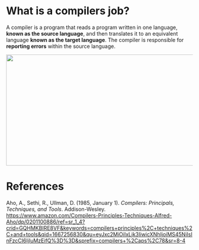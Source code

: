 # What is a compilers job? 

  A compiler is a program that reads a program written in one language, **known as the source language**, and then translates it to an equivalent language **known as the target language**. The compiler is responsible for **reporting errors** within the source language.  
  
<img width="600" height="300" src="https://user-images.githubusercontent.com/109105989/199131202-46ff332e-48eb-4f16-8efa-1944b9aebe93.png"/> 

  
# References 
Aho, A., Sethi, R., Ullman, D. (1985, January 1). *Compilers: Principals, Techniques, and Tools*. Addison-Wesley. <https://www.amazon.com/Compilers-Principles-Techniques-Alfred-Aho/dp/0201100886/ref=sr_1_4?crid=GQHMKBIRE8VF&keywords=compilers+principles%2C+techniques%2C+and+tools&qid=1667256830&qu=eyJxc2MiOiIxLjk3IiwicXNhIjoiMS45NiIsInFzcCI6IjIuMzEifQ%3D%3D&sprefix=compilers+%2Caps%2C78&sr=8-4>

